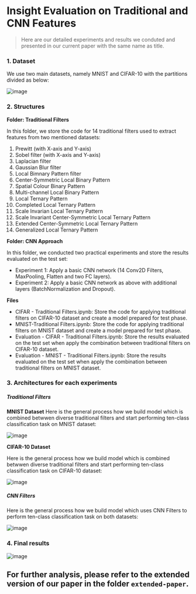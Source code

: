 # Insight Evaluation on Traditional and CNN Features

> Here are our detailed experiments and results we conduted and presented in our current paper with the same name as title. 

### 1. Dataset 
We use two main datasets, namely MNIST and CIFAR-10 with the partitions divided as below:


![image](https://user-images.githubusercontent.com/41055526/131259997-a1450bd1-db64-4c78-9797-5debc9071f6e.png)


### 2. Structures

**Folder: Traditional Filters**

In this folder, we store the code for 14 traditional filters used to extract features from two mentioned datasets: 
1. Prewitt (with X-axis and Y-axis)
2. Sobel filter (with X-axis and Y-axis)
3. Laplacian filter
4. Gaussian Blur filter
5. Local Bimnary Pattern filter
6. Center-Symmetric Local Binary Pattern
7. Spatial Colour Binary Pattern 
8. Multi-channel Local Binary Pattern 
9. Local Ternary Pattern 
10. Completed Local Ternary Pattern 
11. Scale Invarian Local Ternary Pattern 
12. Scale Invariant Center-Symmetric Local Ternary Pattern 
13. Extended Center-Symmetric Local Ternary Pattern
14. Generalized Local Ternary Pattern 

**Folder: CNN Approach**

In this folder, we conducted two practical experiments and store the results evaluated on the test set: 

* Experiment 1: Apply a basic CNN network (14 Conv2D Filters, MaxPooling, Flatten and two FC layers).
* Experiment 2: Apply a basic CNN network as above with additional layers (BatchNormalization and Dropout).

**Files**

* CIFAR - Traditional Filters.ipynb: Store the code for applying traditional filters on CIFAR-10 dataset and create a model prepared for test phase. 
* MNIST-Traditional Filters.ipynb: Store the code for applying traditional filters on MNIST dataset and create a model prepared for test phase.
* Evaluation - CIFAR - Traditional Filters.ipynb: Store the results evaluated on the test set when apply the combination between traditional filters on CIFAR-10 dataset. 
* Evaluation - MNIST - Traditional Filters.ipynb: Store the results evaluated on the test set when apply the combination between traditional filters on MNIST dataset. 

### 3. Architectures for each experiments

##### Traditional Filters

**MNIST Dataset**
Here is the general process how we build model which is combined betwwen diverse traditional filters and start performing ten-class classification task on MNIST dataset:

![image](https://user-images.githubusercontent.com/41055526/131260220-aaf1eedb-eb5d-449b-845e-69a97b40fd5d.png)

**CIFAR-10 Dataset**

Here is the general process how we build model which is combined betwwen diverse traditional filters and start performing ten-class classification task on CIFAR-10 dataset:

![image](https://user-images.githubusercontent.com/41055526/131260239-0938b9f6-124b-4dea-8dc6-d9956a8f8606.png)

##### CNN Filters
Here is the general process how we build model which uses CNN Filters to perform ten-class classification task on both datasets:

![image](https://user-images.githubusercontent.com/41055526/131260267-d6ebedb0-5a9e-44b1-a9b0-09a5b5fa4ef0.png)


### 4. Final results

![image](https://user-images.githubusercontent.com/41055526/131260049-cd70f703-08f0-4bce-afb9-88fff01b18eb.png)

## For further analysis, please refer to the extended version of our paper in the folder `extended-paper`. 

